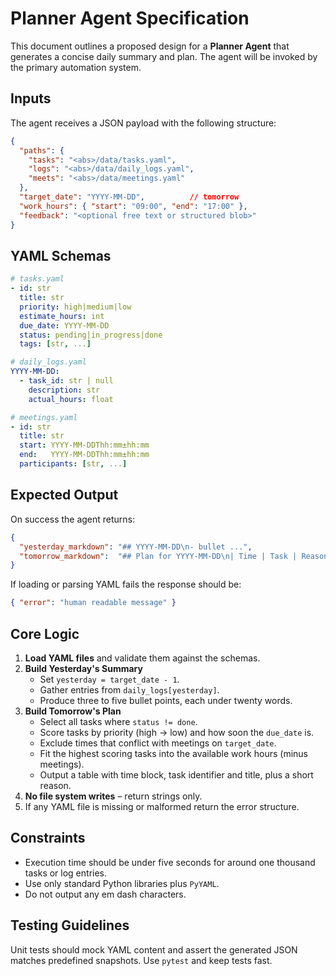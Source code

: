 # Planner Agent Specification

This document outlines a proposed design for a **Planner Agent** that generates a concise daily summary and plan. The agent will be invoked by the primary automation system.

## Inputs

The agent receives a JSON payload with the following structure:

```json
{
  "paths": {
    "tasks": "<abs>/data/tasks.yaml",
    "logs": "<abs>/data/daily_logs.yaml",
    "meets": "<abs>/data/meetings.yaml"
  },
  "target_date": "YYYY-MM-DD",          // tomorrow
  "work_hours": { "start": "09:00", "end": "17:00" },
  "feedback": "<optional free text or structured blob>"
}
```

## YAML Schemas

```yaml
# tasks.yaml
- id: str
  title: str
  priority: high|medium|low
  estimate_hours: int
  due_date: YYYY-MM-DD
  status: pending|in_progress|done
  tags: [str, ...]

# daily_logs.yaml
YYYY-MM-DD:
  - task_id: str | null
    description: str
    actual_hours: float

# meetings.yaml
- id: str
  title: str
  start: YYYY-MM-DDThh:mm±hh:mm
  end:   YYYY-MM-DDThh:mm±hh:mm
  participants: [str, ...]
```

## Expected Output

On success the agent returns:

```json
{
  "yesterday_markdown": "## YYYY-MM-DD\n- bullet ...",
  "tomorrow_markdown":  "## Plan for YYYY-MM-DD\n| Time | Task | Reason | ..."
}
```

If loading or parsing YAML fails the response should be:

```json
{ "error": "human readable message" }
```

## Core Logic

1. **Load YAML files** and validate them against the schemas.
2. **Build Yesterday's Summary**
   - Set `yesterday = target_date - 1`.
   - Gather entries from `daily_logs[yesterday]`.
   - Produce three to five bullet points, each under twenty words.
3. **Build Tomorrow's Plan**
   - Select all tasks where `status != done`.
   - Score tasks by priority (high → low) and how soon the `due_date` is.
   - Exclude times that conflict with meetings on `target_date`.
   - Fit the highest scoring tasks into the available work hours (minus meetings).
   - Output a table with time block, task identifier and title, plus a short reason.
4. **No file system writes** – return strings only.
5. If any YAML file is missing or malformed return the error structure.

## Constraints

- Execution time should be under five seconds for around one thousand tasks or log entries.
- Use only standard Python libraries plus `PyYAML`.
- Do not output any em dash characters.

## Testing Guidelines

Unit tests should mock YAML content and assert the generated JSON matches predefined snapshots. Use `pytest` and keep tests fast.

